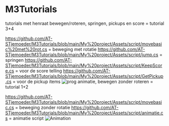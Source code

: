 # M3Tutorials
tutorials met henraat
bewegen/roteren, springen, pickups en score = tutorial 3+4

https://github.com/AT-STjemoeder/M3Tutorials/blob/main/My%20project/Assets/script/movebasic%20met%20rot.cs = beweging met rotatie
https://github.com/AT-STjemoeder/M3Tutorials/blob/main/My%20project/Assets/script/jump.cs = springen
https://github.com/AT-STjemoeder/M3Tutorials/blob/main/My%20project/Assets/script/KeepScore.cs = voor de score telling
https://github.com/AT-STjemoeder/M3Tutorials/blob/main/My%20project/Assets/script/GetPickup.cs = voor de pickup items
![prog](https://github.com/user-attachments/assets/7021deb6-7cca-44bb-8ca2-9214c0c5a791)
animatie, bewegen zonder roteren = tutorial 1+2

https://github.com/AT-STjemoeder/M3Tutorials/blob/main/My%20project/Assets/script/movebasic.cs = beweging zonder rotatie
https://github.com/AT-STjemoeder/M3Tutorials/blob/main/My%20project/Assets/script/animatie.cs = animatie script
![Animation](https://github.com/user-attachments/assets/92509ddb-352b-4773-82fe-cce109bc508c)
